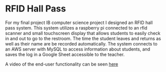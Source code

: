 # RFID Hall Pass

For my final project IB computer science project I designed an RFID hall pass system. This system utilizes a raspberry pi connected to an
rfid scanner and small touchscreen display that allows students to easily check in and out to go to the restroom. The time the student leaves and returns as well as their name
are be recorded automatically. The system connects to an AWS server with MySQL to access information about students, and saves the log in a Google Sheet accessible to the teacher.

A video of the end-user functionality can be seen [here](https://github.com/user-attachments/assets/58a7592e-1c33-4029-bee5-49788d0a3cfe)

